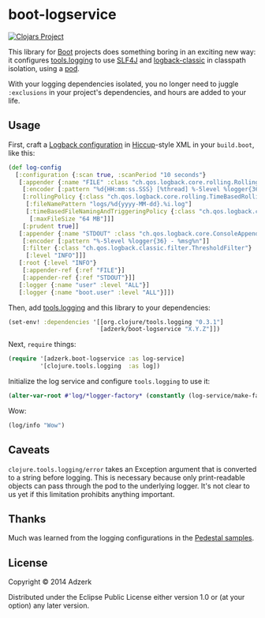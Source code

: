 # boot-logservice

[![Clojars Project][clojars-badge]][clojars-page]

This library for [Boot] projects does something boring in an
exciting new way: it configures
[tools.logging][tools-logging] to use
[SLF4J][slf4j] and [logback-classic][logback] in classpath isolation,
using a [pod][pods].

With your logging dependencies isolated, you no longer need to juggle
`:exclusions` in your project's dependencies, and hours are added to
your life.

## Usage

First, craft a [Logback configuration][logback-config] in
[Hiccup][hiccup]-style XML in your `build.boot`, like this:

```clojure
(def log-config
  [:configuration {:scan true, :scanPeriod "10 seconds"}
   [:appender {:name "FILE" :class "ch.qos.logback.core.rolling.RollingFileAppender"}
    [:encoder [:pattern "%d{HH:mm:ss.SSS} [%thread] %-5level %logger{36} - %msg%n"]]
    [:rollingPolicy {:class "ch.qos.logback.core.rolling.TimeBasedRollingPolicy"}
     [:fileNamePattern "logs/%d{yyyy-MM-dd}.%i.log"]
     [:timeBasedFileNamingAndTriggeringPolicy {:class "ch.qos.logback.core.rolling.SizeAndTimeBasedFNATP"}
      [:maxFileSize "64 MB"]]]
    [:prudent true]]
   [:appender {:name "STDOUT" :class "ch.qos.logback.core.ConsoleAppender"}
    [:encoder [:pattern "%-5level %logger{36} - %msg%n"]]
    [:filter {:class "ch.qos.logback.classic.filter.ThresholdFilter"}
     [:level "INFO"]]]
   [:root {:level "INFO"}
    [:appender-ref {:ref "FILE"}]
    [:appender-ref {:ref "STDOUT"}]]
   [:logger {:name "user" :level "ALL"}]
   [:logger {:name "boot.user" :level "ALL"}]])
```

Then, add [tools.logging][tools-logging] and this library to your
dependencies:

```clojure
(set-env! :dependencies '[[org.clojure/tools.logging "0.3.1"]
                          [adzerk/boot-logservice "X.Y.Z"]])
```

Next, `require` things:

```clojure
(require '[adzerk.boot-logservice :as log-service]
         '[clojure.tools.logging  :as log])
```
         
Initialize the log service and configure `tools.logging` to use it:

```clojure
(alter-var-root #'log/*logger-factory* (constantly (log-service/make-factory log-config)))
```

Wow:

```clojure
(log/info "Wow")
```

## Caveats

`clojure.tools.logging/error` takes an Exception argument that is
converted to a string before logging.  This is necessary because only
print-readable objects can pass through the pod to the underlying
logger.  It's not clear to us yet if this limitation prohibits anything important.

## Thanks

Much was learned from the logging configurations in the
[Pedestal samples](https://github.com/pedestal/pedestal/tree/master/samples).

## License

Copyright © 2014 Adzerk

Distributed under the Eclipse Public License either version 1.0 or (at
your option) any later version.

[Boot]:             https://github.com/boot-clj/boot
[clojars-badge]:    http://clojars.org/adzerk/boot-logservice/latest-version.svg?cache=3
[clojars-page]:     https://clojars.org/adzerk/boot-logservice
[SLF4J]:            http://www.slf4j.org/
[logback]:          http://logback.qos.ch/
[pods]:             https://github.com/boot-clj/boot/wiki/Pods
[logback-config]:   http://logback.qos.ch/manual/index.html
[hiccup]:           https://github.com/weavejester/hiccup
[tools-logging]:    https://github.com/clojure/tools.logging
